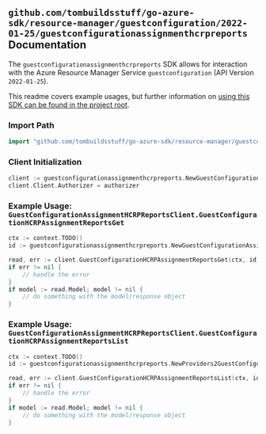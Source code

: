
## `github.com/tombuildsstuff/go-azure-sdk/resource-manager/guestconfiguration/2022-01-25/guestconfigurationassignmenthcrpreports` Documentation

The `guestconfigurationassignmenthcrpreports` SDK allows for interaction with the Azure Resource Manager Service `guestconfiguration` (API Version `2022-01-25`).

This readme covers example usages, but further information on [using this SDK can be found in the project root](https://github.com/tombuildsstuff/go-azure-sdk/tree/main/docs).

### Import Path

```go
import "github.com/tombuildsstuff/go-azure-sdk/resource-manager/guestconfiguration/2022-01-25/guestconfigurationassignmenthcrpreports"
```


### Client Initialization

```go
client := guestconfigurationassignmenthcrpreports.NewGuestConfigurationAssignmentHCRPReportsClientWithBaseURI("https://management.azure.com")
client.Client.Authorizer = authorizer
```


### Example Usage: `GuestConfigurationAssignmentHCRPReportsClient.GuestConfigurationHCRPAssignmentReportsGet`

```go
ctx := context.TODO()
id := guestconfigurationassignmenthcrpreports.NewGuestConfigurationAssignmentReportID("12345678-1234-9876-4563-123456789012", "example-resource-group", "machineValue", "guestConfigurationAssignmentValue", "reportIdValue")

read, err := client.GuestConfigurationHCRPAssignmentReportsGet(ctx, id)
if err != nil {
	// handle the error
}
if model := read.Model; model != nil {
	// do something with the model/response object
}
```


### Example Usage: `GuestConfigurationAssignmentHCRPReportsClient.GuestConfigurationHCRPAssignmentReportsList`

```go
ctx := context.TODO()
id := guestconfigurationassignmenthcrpreports.NewProviders2GuestConfigurationAssignmentID("12345678-1234-9876-4563-123456789012", "example-resource-group", "machineValue", "guestConfigurationAssignmentValue")

read, err := client.GuestConfigurationHCRPAssignmentReportsList(ctx, id)
if err != nil {
	// handle the error
}
if model := read.Model; model != nil {
	// do something with the model/response object
}
```
